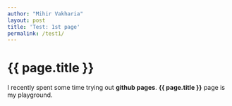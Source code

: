 ```yaml
---
author: "Mihir Vakharia"
layout: post
title: 'Test: 1st page'
permalink: /test1/
---
```

# {{ page.title }}

I recently spent some time trying out **github pages**. **{{ page.title }}** page is my playground.